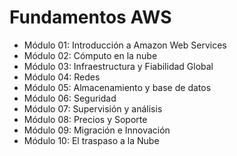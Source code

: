 Fundamentos AWS
==  
- Módulo 01: Introducción a Amazon Web Services
- Módulo 02: Cómputo en la nube
- Módulo 03: Infraestructura y Fiabilidad Global
- Módulo 04: Redes
- Módulo 05: Almacenamiento y base de datos
- Módulo 06: Seguridad
- Módulo 07: Supervisión y análisis
- Módulo 08: Precios y Soporte
- Módulo 09: Migración e Innovación
- Módulo 10: El traspaso a la Nube